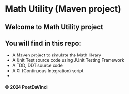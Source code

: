 # Math Utility (Maven project)

## Welcome to Math Utility project
## You will find in this repo:
* A Maven project to simulate the Math library
* A Unit Test source code using JUnit Testing Framework
* A TDD, DDT source code
* A CI (Continuous Integration) script
*

#### &#169; 2024 PoetDaVinci